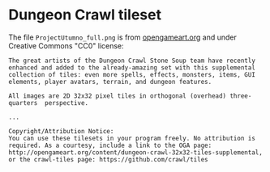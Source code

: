 # Dungeon Crawl tileset

The file `ProjectUtumno_full.png` is from
[opengameart.org](https://opengameart.org/content/dungeon-crawl-32x32-tiles-supplemental)
and under Creative Commons "CC0" license:

    The great artists of the Dungeon Crawl Stone Soup team have recently enhanced and added to the already-amazing set with this supplemental collection of tiles: even more spells, effects, monsters, items, GUI elements, player avatars, terrain, and dungeon features.
    
    All images are 2D 32x32 pixel tiles in orthogonal (overhead) three-quarters  perspective.
    
    ...
    
    Copyright/Attribution Notice: 
    You can use these tilesets in your program freely. No attribution is required. As a courtesy, include a link to the OGA page: http://opengameart.org/content/dungeon-crawl-32x32-tiles-supplemental, or the crawl-tiles page: https://github.com/crawl/tiles

